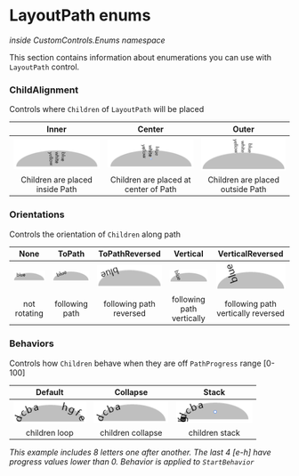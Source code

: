 # LayoutPath enums

*inside CustomControls.Enums namespace*

This section contains information about enumerations you can use with `LayoutPath` control.

### ChildAlignment 
Controls where `Children` of `LayoutPath` will be placed

| Inner | Center | Outer |
| :---: | :----: | :---: |
| ![inner](images/innerPositioning.png) | ![center](images/centerPositioning.png) | ![outer](images/outerPositioning.png) |
| Children are placed inside Path | Children are placed at center of Path | Children are placed outside Path |

### Orientations 
Controls the orientation of `Children` along path

| None | ToPath | ToPathReversed | Vertical | VerticalReversed
| :--: | :----: | :------------: | :------: | :--------------: |
| ![none](images/orientationNone.PNG) | ![ToPath](images/orientationToPath.PNG) | ![ToPathReversed](images/orientationToPathReversed.PNG) | ![Vertical](images/orientationVertical.PNG) | ![VerticalReversed](images/orientationVerticalReversed.PNG) |
| not rotating | following path | following path reversed | following path vertically | following path vertically reversed |

### Behaviors 
Controls how `Children` behave when they are off `PathProgress` range [0-100]



| Default | Collapse | Stack |
| :-----: | :------: | :----: |
| ![default](images/behaviorDefault.png) | ![collapse](images/behaviorCollapse.png) | ![stack](images/behaviorStack.PNG) |
| children loop | children collapse | children stack |

*This example includes 8 letters one after another. The last 4 [e-h] have progress values lower than 0. Behavior is applied to `StartBehavior`*




